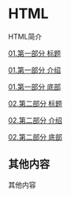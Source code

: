 <h1 class="no-toc">HTML</h1>

HTML简介

<div class="card-container">
  <a href="html/01.第一部分/01.第一部分第一章" class="docs-card" title="01.第一部分 提示">
    <section>01.第一部分 标题</section>
    <p>01.第一部分 介绍</p>
    <p class="card-footer">01.第一部分 底部</p>
  </a>
  <a href="html/02.第二部分/01.第二部分第一章" class="docs-card" title="02.第二部分 提示">
    <section>02.第二部分 标题</section>
    <p>02.第二部分 介绍</p>
    <p class="card-footer">02.第二部分 底部</p>
  </a>
</div>

## 其他内容

其他内容




